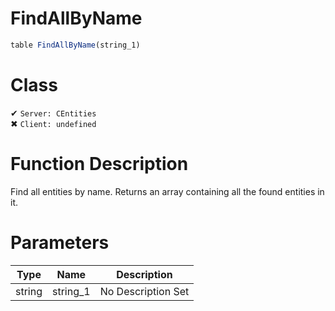 # FindAllByName
```js	
table FindAllByName(string_1)
```
# Class
✔ `Server: CEntities`  
✖ `Client: undefined`  

# Function Description
Find all entities by name. Returns an array containing all the found entities in it.
# Parameters
Type|Name|Description
--|--|--
string|string_1|No Description Set
